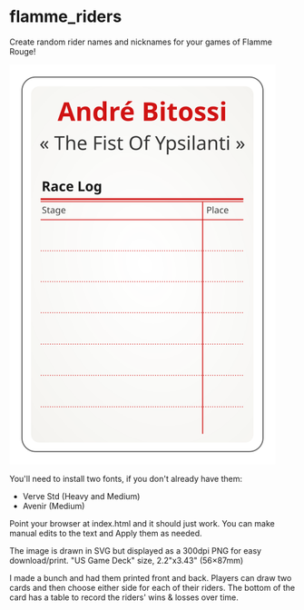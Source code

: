 # flamme_riders
Create random rider names and nicknames for your games of Flamme Rouge!

<img src="https://raw.githubusercontent.com/andrewduhan/flamme_riders/master/card_template1.svg?sanitize=true">

You'll need to install two fonts, if you don't already have them:  
* Verve Std (Heavy and Medium)
* Avenir (Medium)

Point your browser at index.html and it should just work. You can make manual edits to the text and Apply them as needed. 

The image is drawn in SVG but displayed as a 300dpi PNG for easy download/print. "US Game Deck" size, 2.2"x3.43" (56×87mm)

I made a bunch and had them printed front and back.  Players can draw two cards and then choose either side for each of their riders.
The bottom of the card has a table to record the riders' wins & losses over time.
